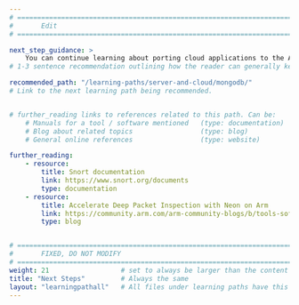 ```yaml
---
# ================================================================================
#       Edit
# ================================================================================

next_step_guidance: >
    You can continue learning about porting cloud applications to the Arm architecture for increased performance and cost savings. The Learning Path on MongoDB is a great next step.
# 1-3 sentence recommendation outlining how the reader can generally keep learning about these topics, and a specific explanation of why the next step is being recommended.

recommended_path: "/learning-paths/server-and-cloud/mongodb/"
# Link to the next learning path being recommended.


# further_reading links to references related to this path. Can be:
    # Manuals for a tool / software mentioned   (type: documentation)
    # Blog about related topics                 (type: blog)
    # General online references                 (type: website) 

further_reading:
    - resource:
        title: Snort documentation
        link: https://www.snort.org/documents
        type: documentation
    - resource:
        title: Accelerate Deep Packet Inspection with Neon on Arm
        link: https://community.arm.com/arm-community-blogs/b/tools-software-ides-blog/posts/accelerating-deep-packet-inspection-with-neon-on-arm-neoverse
        type: blog


# ================================================================================
#       FIXED, DO NOT MODIFY
# ================================================================================
weight: 21                  # set to always be larger than the content in this path, and one more than 'review'
title: "Next Steps"         # Always the same
layout: "learningpathall"   # All files under learning paths have this same wrapper
---
```

